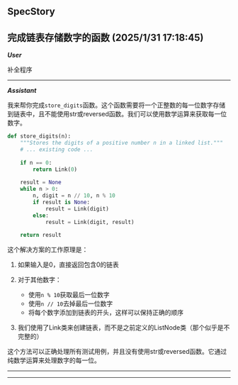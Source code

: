 ## SpecStory

## 完成链表存储数字的函数 (2025/1/31 17:18:45)

_**User**_

补全程序

---

_**Assistant**_

我来帮你完成`store_digits`函数。这个函数需要将一个正整数的每一位数字存储到链表中，且不能使用str或reversed函数。我们可以使用数学运算来获取每一位数字。

```python:hw06.py
def store_digits(n):
    """Stores the digits of a positive number n in a linked list."""
    # ... existing code ...
    
    if n == 0:
        return Link(0)
        
    result = None
    while n > 0:
        n, digit = n // 10, n % 10
        if result is None:
            result = Link(digit)
        else:
            result = Link(digit, result)
    
    return result
```

这个解决方案的工作原理是：

1. 如果输入是0，直接返回包含0的链表

2. 对于其他数字：
   - 使用`n % 10`获取最后一位数字
   - 使用`n // 10`去掉最后一位数字
   - 将每个数字添加到链表的开头，这样可以保持正确的顺序

3. 我们使用了Link类来创建链表，而不是之前定义的ListNode类（那个似乎是不完整的）

这个方法可以正确处理所有测试用例，并且没有使用str或reversed函数。它通过纯数学运算来处理数字的每一位。

---



---

